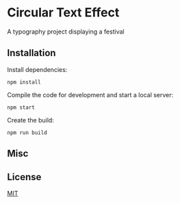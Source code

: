 # Circular Text Effect

A typography project displaying a festival 

## Installation

Install dependencies:

```
npm install
```

Compile the code for development and start a local server:

```
npm start
```

Create the build:

```
npm run build
```

## Misc


## License
[MIT](LICENSE)





